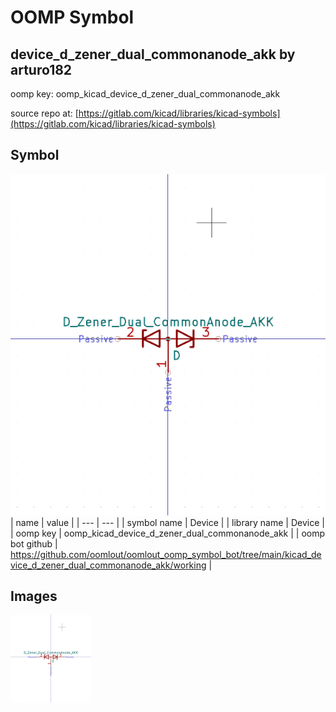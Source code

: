 # OOMP Symbol  
## device_d_zener_dual_commonanode_akk  by arturo182  
  
oomp key: oomp_kicad_device_d_zener_dual_commonanode_akk  
  
source repo at: [https://gitlab.com/kicad/libraries/kicad-symbols](https://gitlab.com/kicad/libraries/kicad-symbols)  
## Symbol  
  
[![working.png](working_600.png)](working.png)  
| name | value | 
| --- | --- | 
| symbol name | Device | 
| library name | Device | 
| oomp key | oomp_kicad_device_d_zener_dual_commonanode_akk | 
| oomp bot github | https://github.com/oomlout/oomlout_oomp_symbol_bot/tree/main/kicad_device_d_zener_dual_commonanode_akk/working | 
## Images  
  
[![working.png](working_140.png)](working.png)  
